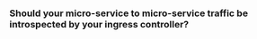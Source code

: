### Should your micro-service to micro-service traffic be introspected by your ingress controller? 


